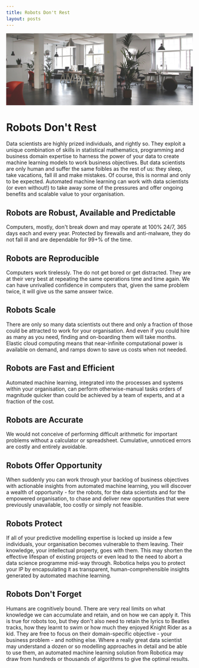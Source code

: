 ```yaml
---
title: Robots Don't Rest
layout: posts
---
```


![Empty office](/img/empty-office.jpeg) <br />

# Robots Don't Rest

Data scientists are highly prized individuals, and rightly so.  They exploit a unique combination of skills in statistical mathematics, programming and business domain expertise to harness the power of your data to create machine learning models to work business objectives.  But data scientists are only human and suffer the same foibles as the rest of us: they sleep, take vacations, fall ill and make mistakes.  Of course, this is normal and only to be expected.  Automated machine learning can work with data scientists (or even without!) to take away some of the pressures and offer ongoing benefits and scalable value to your organisation.

## Robots are Robust, Available and Predictable
Computers, mostly, don't break down and may operate at 100% 24/7, 365 days each and every year. Protected by firewalls and anti-malware, they do not fall ill and are dependable for 99+% of the time.

## Robots are Reproducible
Computers work tirelessly. The do not get bored or get distracted. They are at their very best at repeating the same operations time and time again.  We can have unrivalled confidence in computers that, given the same problem twice, it will give us the same answer twice.

## Robots Scale
There are only so many data scientists out there and only a fraction of those could be attracted to work for your organisation.  And even if you could hire as many as you need, finding and on-boarding them will take months.  Elastic cloud computing means that near-infinite computational power is available on demand, and ramps down to save us costs when not needed.

## Robots are Fast and Efficient
Automated machine learning, integrated into the processes and systems within your organisation, can perform otherwise-manual tasks orders of magnitude quicker than could be achieved by a team of experts, and at a fraction of the cost.

## Robots are Accurate
We would not conceive of performing difficult arithmetic for important problems without a calculator or spreadsheet. Cumulative, unnoticed errors are costly and entirely avoidable.

## Robots Offer Opportunity
When suddenly you can work through your backlog of business objectives with actionable insights from automated machine learning, you will discover a wealth of opportunity - for the robots, for the data scientists and for the empowered organisation, to chase and deliver new opportunities that were previously unavailable, too costly or simply not feasible.

## Robots Protect
If all of your predictive modelling expertise is locked up inside a few individuals, your organisation becomes vulnerable to them leaving.  Their knowledge, your intellectual property, goes with them.  This may shorten the effective lifespan of existing projects or even lead to the need to abort a data science programme mid-way through.  Robotica helps you to protect your IP by encapsulating it as transparent, human-comprehensible insights generated by automated machine learning.

## Robots Don't Forget
Humans are cognitively bound.  There are very real limits on what knowledge we can accumulate and retain, and on how we can apply it.  This is true for robots too, but they don't also need to retain the lyrics to Beatles tracks, how they learnt to swim or how much they enjoyed Knight Rider as a kid.  They are free to focus on their domain-specific objective - your business problem - and nothing else.  Where a really great data scientist may understand a dozen or so modelling approaches in detail and be able to use them, an automated machine learning solution from Robotica may draw from hundreds or thousands of algorithms to give the optimal results.
